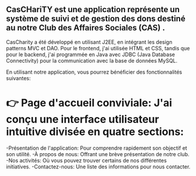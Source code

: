 ## CasCHariTY est une application représente un système de suivi et de gestion des dons destiné au notre Club des Affaires Sociales (CAS) .

CasCharity a été développé en utilisant J2EE, en intégrant les design patterns MVC et DAO. Pour le frontend, j'ai utilisée HTML et CSS, tandis que pour le backend, j'ai programmée en Java avec JDBC (Java Database Connectivity) pour la communication avec la base de données MySQL.

En utilisant notre application, vous pourrez bénéficier des fonctionnalités suivantes:

# 👉 Page d'accueil conviviale: J'ai conçu une interface utilisateur intuitive divisée en quatre sections:
-Présentation de l'application: Pour comprendre rapidement son objectif et son utilité.
-À propos de nous: Offrant une brève présentation de notre club.
-Nos activités: Où vous pouvez trouver certains de nos différentes initiatives.
-Contactez-nous: Une liste des informations pour nous contacter.

